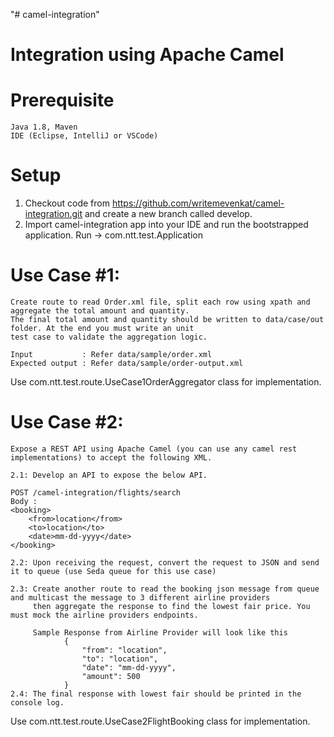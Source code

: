 "# camel-integration" 

# Integration using Apache Camel

# Prerequisite

    Java 1.8, Maven 
    IDE (Eclipse, IntelliJ or VSCode)    
    
# Setup 

1. Checkout code from https://github.com/writemevenkat/camel-integration.git and create a new branch called develop. 
2. Import camel-integration app into your IDE and run the bootstrapped application. 
    Run -> com.ntt.test.Application
     
    
# Use Case #1: 
    Create route to read Order.xml file, split each row using xpath and aggregate the total amount and quantity. 
    The final total amount and quantity should be written to data/case/out folder. At the end you must write an unit
    test case to validate the aggregation logic. 
    
    Input           : Refer data/sample/order.xml
    Expected output : Refer data/sample/order-output.xml
 
Use com.ntt.test.route.UseCase1OrderAggregator class for implementation. 

# Use Case #2:
    Expose a REST API using Apache Camel (you can use any camel rest implementations) to accept the following XML.
    
    2.1: Develop an API to expose the below API. 
     
    POST /camel-integration/flights/search
    Body :
    <booking>
        <from>location</from>
        <to>location</to>
        <date>mm-dd-yyyy</date>
    </booking>    
    
    2.2: Upon receiving the request, convert the request to JSON and send it to queue (use Seda queue for this use case)
    
    2.3: Create another route to read the booking json message from queue and multicast the message to 3 different airline providers
         then aggregate the response to find the lowest fair price. You must mock the airline providers endpoints. 
         
         Sample Response from Airline Provider will look like this 
                {
                    "from": "location",
                    "to": "location",
                    "date": "mm-dd-yyyy",
                    "amount": 500                
                }
    2.4: The final response with lowest fair should be printed in the console log. 
                
Use com.ntt.test.route.UseCase2FlightBooking class for implementation.    
    
    
    
